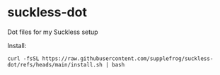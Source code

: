 # suckless-dot
Dot files for my Suckless setup  

Install:
```
curl -fsSL https://raw.githubusercontent.com/supplefrog/suckless-dot/refs/heads/main/install.sh | bash
```
